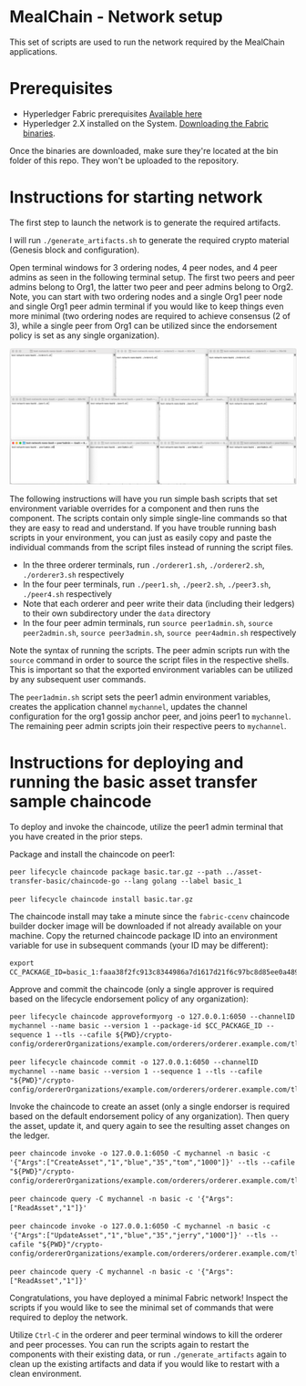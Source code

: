 # MealChain - Network setup

This set of scripts are used to run the network required by the MealChain applications. 

# Prerequisites

- Hyperledger Fabric prerequisites [Available here](https://hyperledger-fabric.readthedocs.io/en/latest/prereqs.html)
- Hyperledger 2.X installed on the System. [Downloading the Fabric binaries](https://hyperledger-fabric.readthedocs.io/en/latest/install.html). 

Once the binaries are downloaded, make sure they're located at the bin folder of this repo. They won't be uploaded to the repository.

# Instructions for starting network

The first step to launch the network is to generate the required artifacts. 

I will run `./generate_artifacts.sh` to generate the required crypto material (Genesis block and configuration).

Open terminal windows for 3 ordering nodes, 4 peer nodes, and 4 peer admins as seen in the following terminal setup. The first two peers and peer admins belong to Org1, the latter two peer and peer admins belong to Org2.
Note, you can start with two ordering nodes and a single Org1 peer node and single Org1 peer admin terminal if you would like to keep things even more minimal (two ordering nodes are required to achieve consensus (2 of 3), while a single peer from Org1 can be utilized since the endorsement policy is set as any single organization).

![Terminal setup](terminal_setup.png)

The following instructions will have you run simple bash scripts that set environment variable overrides for a component and then runs the component.
The scripts contain only simple single-line commands so that they are easy to read and understand.
If you have trouble running bash scripts in your environment, you can just as easily copy and paste the individual commands from the script files instead of running the script files.


- In the three orderer terminals, run `./orderer1.sh`, `./orderer2.sh`, `./orderer3.sh` respectively
- In the four peer terminals, run `./peer1.sh`, `./peer2.sh`, `./peer3.sh`, `./peer4.sh` respectively
- Note that each orderer and peer write their data (including their ledgers) to their own subdirectory under the `data` directory
- In the four peer admin terminals, run `source peer1admin.sh`, `source peer2admin.sh`, `source peer3admin.sh`, `source peer4admin.sh` respectively

Note the syntax of running the scripts. The peer admin scripts run with the `source` command in order to source the script files in the respective shells. This is important so that the exported environment variables can be utilized by any subsequent user commands.

The `peer1admin.sh` script sets the peer1 admin environment variables, creates the application channel `mychannel`, updates the channel configuration for the org1 gossip anchor peer, and joins peer1 to `mychannel`.
The remaining peer admin scripts join their respective peers to `mychannel`.

# Instructions for deploying and running the basic asset transfer sample chaincode

To deploy and invoke the chaincode, utilize the peer1 admin terminal that you have created in the prior steps.

Package and install the chaincode on peer1:

```
peer lifecycle chaincode package basic.tar.gz --path ../asset-transfer-basic/chaincode-go --lang golang --label basic_1

peer lifecycle chaincode install basic.tar.gz
```

The chaincode install may take a minute since the `fabric-ccenv` chaincode builder docker image will be downloaded if not already available on your machine.
Copy the returned chaincode package ID into an environment variable for use in subsequent commands (your ID may be different):

```
export CC_PACKAGE_ID=basic_1:faaa38f2fc913c8344986a7d1617d21f6c97bc8d85ee0a489c90020cd57af4a5
```

Approve and commit the chaincode (only a single approver is required based on the lifecycle endorsement policy of any organization):

```
peer lifecycle chaincode approveformyorg -o 127.0.0.1:6050 --channelID mychannel --name basic --version 1 --package-id $CC_PACKAGE_ID --sequence 1 --tls --cafile ${PWD}/crypto-config/ordererOrganizations/example.com/orderers/orderer.example.com/tls/ca.crt

peer lifecycle chaincode commit -o 127.0.0.1:6050 --channelID mychannel --name basic --version 1 --sequence 1 --tls --cafile "${PWD}"/crypto-config/ordererOrganizations/example.com/orderers/orderer.example.com/tls/ca.crt
```

Invoke the chaincode to create an asset (only a single endorser is required based on the default endorsement policy of any organization).
Then query the asset, update it, and query again to see the resulting asset changes on the ledger.

```
peer chaincode invoke -o 127.0.0.1:6050 -C mychannel -n basic -c '{"Args":["CreateAsset","1","blue","35","tom","1000"]}' --tls --cafile "${PWD}"/crypto-config/ordererOrganizations/example.com/orderers/orderer.example.com/tls/ca.crt

peer chaincode query -C mychannel -n basic -c '{"Args":["ReadAsset","1"]}'

peer chaincode invoke -o 127.0.0.1:6050 -C mychannel -n basic -c '{"Args":["UpdateAsset","1","blue","35","jerry","1000"]}' --tls --cafile "${PWD}"/crypto-config/ordererOrganizations/example.com/orderers/orderer.example.com/tls/ca.crt

peer chaincode query -C mychannel -n basic -c '{"Args":["ReadAsset","1"]}'
```

Congratulations, you have deployed a minimal Fabric network! Inspect the scripts if you would like to see the minimal set of commands that were required to deploy the network.

Utilize `Ctrl-C` in the orderer and peer terminal windows to kill the orderer and peer processes. You can run the scripts again to restart the components with their existing data, or run `./generate_artifacts` again to clean up the existing artifacts and data if you would like to restart with a clean environment.

